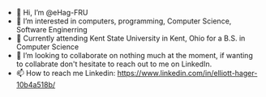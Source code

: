 - 👋 Hi, I’m @eHag-FRU
- 👀 I’m interested in computers, programming, Computer Science, Software Enginerring
- 🌱 Currently attending Kent State University in Kent, Ohio for a B.S. in Computer Science
- 💞️ I’m looking to collaborate on nothing much at the moment, if wanting to collabrate don't hesitate to reach out to me on LinkedIn.
- 📫 How to reach me 
    Linkedin: https://www.linkedin.com/in/elliott-hager-10b4a518b/

<!---
eHag-FRU/eHag-FRU is a ✨ special ✨ repository because its `README.md` (this file) appears on your GitHub profile.
You can click the Preview link to take a look at your changes.
--->
